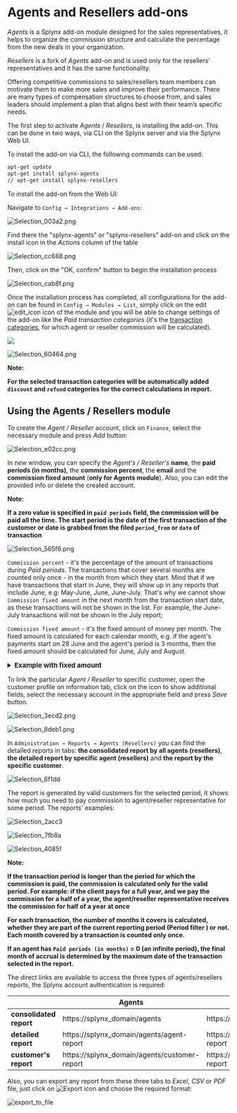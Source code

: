 Agents and Resellers add-ons
========

*Agents* is a Splynx add-on module designed for the sales representatives, it helps to organize the commission structure and calculate the percentage from the new deals in your organization.

*Resellers* is a fork of *Agents* add-on and is used only for the resellers' representatives and it has the same functionality.

Offering competitive commissions to sales/resellers team members can motivate them to make more sales and improve their performance. There are many types of compensation structures to choose from, and sales leaders should implement a plan that aligns best with their team’s specific needs.

The first step to activate *Agents* / *Resellers*, is installing the add-on. This can be done in two ways, via CLI on the Splynx server and via the Splynx Web UI.

To install the add-on via CLI, the following commands can be used:

```bash
apt-get update  
apt-get install splynx-agents
// apt-get install splynx-resellers
```

To install the add-on from the Web UI:

Navigate to `Config → Integrations → Add-ons`:

![Selection_003a2.png](Selection_003a2.png)

Find there the "splynx-agents" or "splynx-resellers" add-on and click on the install icon in the *Actions* column of the table

![Selection_cc688.png](Selection_cc688.png)

Then, click on the "OK, confirm" button to begin the installation process

![Selection_cab8f.png](Selection_cab8f.png)

Once the installation process has completed, all configurations for the add-on can be found in `Config → Modules → List`, simply click on the edit <icon class="image-icon">![edit_icon](edit_icon.png)</icon> icon of the module and you will be able to change settings of the add-on like the *Paid transaction categories* (it's the [transaction categories](configuration/finance/transaction_categories/transaction_categories.md), for which agent or reseller commission will be calculated).

![](config_addon.png)

![Selection_60464.png](Selection_60464.png)

**Note:**

**For the selected transaction categories will be automatically added `discount` and `refund` categories for the correct calculations in report.**

## Using the Agents / Resellers module

To create the *Agent / Reseller* account, click on `Finance`, select the necessary module and press *Add* button:

![Selection_e02cc.png](Selection_e02cc.png)

In new window, you can specify the *Agent's / Reseller's* **name**, the **paid periods (in months)**, the **commission percent**, the **email** and the **commission fixed amount** (**only for Agents module**).
Also, you can edit the provided info or delete the created account.

**Note:**

**If a zero value is specified in `paid periods` field, the commission will be paid all the time. The start period is the date of the first transaction of the customer or date is grabbed from the filed `period_from` or `date` of transaction**

![Selection_565f6.png](Selection_565f6.png)

`Commission percent` - it's the percentage of the amount of transactions during *Paid periods*. The transactions that cover several months are counted only once - in the month from which they start. Mind that if we have transactions that start in June, they will show up in any reports that include June, e.g: May-June, June, June-July. That's why we cannot show `Commission fixed amount` in the next month from the transaction start date, as these transactions will not be shown in the list. For example, the June-July transactions will not be shown in the July report;

`Commission fixed amount` - it's the fixed amount of money per month. The fixed amount is calculated for each calendar month, e.g. if the agent's payments start on 28 June and the agent's period is 3 months, then the fixed amount should be calculated for June, July and August.

<details style="font-size: 15px; margin-bottom: 5px;">
<summary><b>Example with fixed amount</b></summary>
<div markdown="1">

Agent's Paid periods (in months) = 3 month;

transaction #1 for the period from 2021-06-01 to 2021-07-31;
transaction #2 for the period from 2021-08-01 to 2021-09-31;

The `Commission fixed amount` will be accrued for June, July in all reports where transaction #1 is included, e.g. June report, June-July report, June-September report.

The `Commission fixed amount` will be accrued for August in any reports which include transaction #2, e.g. August, August-September, etc.

For September, the `Commission fixed amount` won't be accrued in any report because the accrual period starts with the very first transaction (June 1) and ends in August.

The report for June will show the `Commission fixed amount` for June.
The June-July report will show the `Commission fixed amount` for June.
The report for July will **not** show the accrual of the `Commission fixed amount` for any month, as well as transactions.
The report for July-August or just for August or August-September will show the accrual of the `Commission fixed amount` for August.


</div>
</details>

To link the particular *Agent / Reseller* to specific customer, open the customer profile on information tab, click on the icon to show additional fields, select the necessary account in the appropriate field and press *Save* button.

![Selection_3ecd2.png](Selection_3ecd2.png)

![Selection_8deb1.png](Selection_8deb1.png)

In `Administration → Reports → Agents (Resellers)` you can find the detailed reports in tabs: **the consolidated report by all agents (resellers)**, **the detailed report by specific agent (resellers)** and **the report by the specific customer**.

![Selection_6f1dd](Selection_6f1dd.png)

The report is generated by valid customers for the selected period, it shows how much you need to pay commission to agent/reseller representative for some period. The reports' examples:

![Selection_2acc3](Selection_2acc3.png)

![Selection_7fb8a](Selection_7fb8a.png)

![Selection_4085f](Selection_4085f.png)

**Note:**

**If the transaction period is longer than the period for which the commission is paid, the commission is calculated only for the valid period. For example: if the client pays for a full year, and we pay the commission for a half of a year, the agent/reseller representative receives the commission for half of a year at once**

**For each transaction, the number of months it covers is calculated, whether they are part of the current reporting period (Period filter ) or not. Each month covered by a transaction is counted only once.**

**If an agent has `Paid periods (in months)` = 0 (an infinite period), the final month of accrual is determined by the maximum date of the transaction selected in the report.**


The direct links are available to access the three types of agents/resellers reports, the Splynx account authentication is required:


|   | Agents  | Resellers |
| ------------ | ------------ | ------------ |
| **consolidated report**  |  https://splynx_domain/agents |  https://splynx_domain/resellers |
| **detailed report**  | https://splynx_domain/agents/agent-report| https://splynx_domain/resellers/reseller-report  |
|  **customer's report** | https://splynx_domain/agents/customer-report|  https://splynx_domain/resellers/customer-report |


Also, you can export any report from these three tabs to *Excel*, *CSV* or *PDF* file, just click on <icon class="image-icon">![Export](export.png)</icon> icon and choose the required format:

![export_to_file](export_to_file.png)
